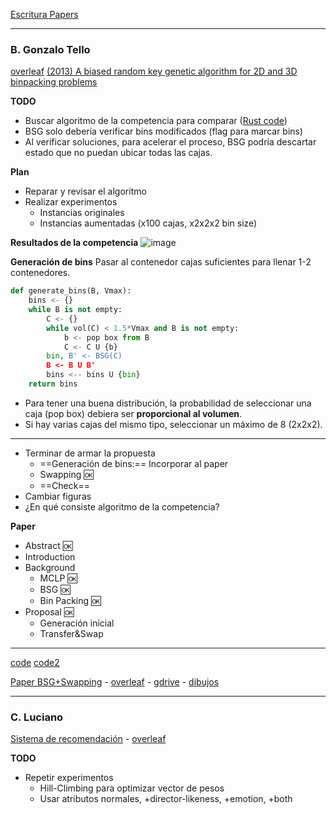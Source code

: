 [Escritura Papers](https://docs.google.com/file/d/15zz-n1lxaeyiZhJYtRrL0X-gYwOn6I41/edit)


---
###  B. Gonzalo Tello

[overleaf](https://www.overleaf.com/project/6041a75784090c42d9685499)
 [(2013) A biased random key genetic algorithm for 2D and 3D binpacking problems](https://www.sciencedirect.com/science/article/pii/S0925527313001837)
 
**TODO**

- Buscar algoritmo de la competencia para comparar ([Rust code](https://github.com/bobotu/kaosu-packer))
- BSG solo debería verificar bins modificados (flag para marcar bins)
- Al verificar soluciones, para acelerar el proceso, BSG podría descartar estado que no puedan ubicar todas las cajas.

**Plan**

- Reparar y revisar el algoritmo
- Realizar experimentos
	- Instancias originales
	- Instancias aumentadas (x100 cajas, x2x2x2 bin size)

**Resultados de la competencia**
![image](https://i.imgur.com/pcr6qSW.png)

**Generación de bins**
Pasar al contenedor cajas suficientes para llenar 1-2 contenedores.

````python
def generate_bins(B, Vmax):
	bins <- {}
	while B is not empty:
		C <- {}
		while vol(C) < 1.5*Vmax and B is not empty:
			b <- pop box from B
			C <- C U {b}
		bin, B' <- BSG(C)
		B <- B U B'
		bins <-- bins U {bin}
	return bins
````

- Para tener una buena distribución, la probabilidad de seleccionar una caja (pop box) debiera ser **proporcional al volumen**.
- Si hay varias cajas del mismo tipo, seleccionar un máximo de 8 (2x2x2).

----

- Terminar de armar la propuesta
	- ==Generación de bins:== Incorporar al paper
	- Swapping :ok:
	- ==Check==
- Cambiar figuras
- ¿En qué consiste algoritmo de la competencia?

**Paper**

- Abstract :ok:
- Introduction
- Background
	- MCLP :ok:
	- BSG :ok:
	- Bin Packing :ok:
- Proposal :ok:
	- Generación inicial
	- Transfer&Swap

---

[code](https://github.com/skjolber/3d-bin-container-packing)
[code2](https://github.com/Janet-19/3d-bin-packing-problem)

 [Paper BSG+Swapping](https://docs.google.com/file/d/1E_HygrzJMH3dG-WdwKXeX6GIxD5jt3mw/edit) - [overleaf](https://www.overleaf.com/project/6041a75784090c42d9685499) - [gdrive](https://docs.google.com/document/d/1RUuVHQWjizS74PkeBlamFq8MKApKk0CRcNDpMESahjU/edit) - [dibujos](https://docs.google.com/presentation/d/1aCljdmWoufgoqwiAFanbBSE-pys-2VLXnzDEegMWQB0/edit#slide=id.gb694a9189a_0_32)


---
### C. Luciano

[Sistema de recomendación](https://docs.google.com/file/d/1-IDaFVlcMcUOo11KTW5NSwaQE5_Sc-VV/edit) - [overleaf](https://www.overleaf.com/project/6053a175fa465c69f71acdd6)

**TODO**

- Repetir experimentos
	- Hill-Climbing para optimizar vector de pesos
	- Usar atributos normales, +director-likeness, +emotion, +both




<!--stackedit_data:
eyJoaXN0b3J5IjpbODg3MTQxMTkzLDQ3NTYzODQyOSwtMTgyOT
Y3MDg2LDg2MzU5NDMzMSwtODkzOTQwNjQ1LDIwOTkwMjIwMTYs
LTg5Mzk0MDY0NSwxMzUxNjk1NDE5LC0xMTQ3MDA2MjQ5LDIwNj
I5MTQ1NDQsLTEwNzU1OTA2MjAsLTE0MzkwNTQzNjMsLTY1NTc1
MDY3NCwxMjU5NjA0MDYzLDExOTEwNjEzNTgsLTE5OTA4NDk3Nz
AsLTEyNjA5NDY1ODYsLTU0NzIyMzIzMSw0NDg3OTE3NjQsMTc0
ODAyMzYxNl19
-->